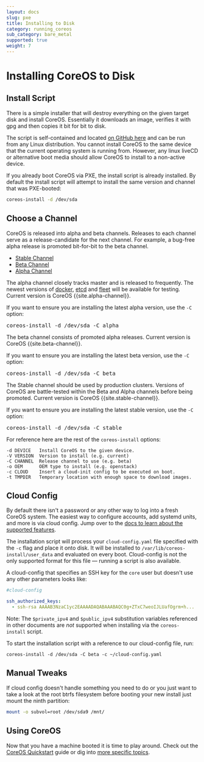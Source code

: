 ```yaml
---
layout: docs
slug: pxe
title: Installing to Disk
category: running_coreos
sub_category: bare_metal
supported: true
weight: 7
---
```


# Installing CoreOS to Disk

## Install Script

There is a simple installer that will destroy everything on the given target disk and install CoreOS.
Essentially it downloads an image, verifies it with gpg and then copies it bit for bit to disk.

The script is self-contained and located [on GitHub here](https://raw.github.com/coreos/init/master/bin/coreos-install "coreos-install") and can be run from any Linux distribution. You cannot install CoreOS to the same device that the current operating system is running from. However, any linux liveCD or alternative boot media should allow CoreOS to install to a non-active device. 

If you already boot CoreOS via PXE, the install script is already installed. By default the install script will attempt to install the same version and channel that was PXE-booted:

```sh
coreos-install -d /dev/sda
```

## Choose a Channel

CoreOS is released into alpha and beta channels. Releases to each channel serve as a release-candidate for the next channel. For example, a bug-free alpha release is promoted bit-for-bit to the beta channel.

<div id="install">
  <ul class="nav nav-tabs">
    <li class="active"><a href="#stable-create" data-toggle="tab">Stable Channel</a></li>
    <li><a href="#beta-create" data-toggle="tab">Beta Channel</a></li>
    <li><a href="#alpha-create" data-toggle="tab">Alpha Channel</a></li>
  </ul>
  <div class="tab-content coreos-docs-image-table">
    <div class="tab-pane" id="alpha-create">
      <p>The alpha channel closely tracks master and is released to frequently. The newest versions of <a href="{{site.url}}/using-coreos/docker">docker</a>, <a href="{{site.url}}/using-coreos/etcd">etcd</a> and <a href="{{site.url}}/using-coreos/clustering">fleet</a> will be available for testing. Current version is CoreOS {{site.alpha-channel}}.</p>
      <p>If you want to ensure you are installing the latest alpha version, use the <code>-C</code> option:</p>
      <pre>coreos-install -d /dev/sda -C alpha</pre>
    </div>
    <div class="tab-pane" id="beta-create">
      <p>The beta channel consists of promoted alpha releases. Current version is CoreOS {{site.beta-channel}}.</p>
      <p>If you want to ensure you are installing the latest beta version, use the <code>-C</code> option:</p>
      <pre>coreos-install -d /dev/sda -C beta</pre>
    </div>
    <div class="tab-pane active" id="stable-create">
      <p>The Stable channel should be used by production clusters. Versions of CoreOS are battle-tested within the Beta and Alpha channels before being promoted. Current version is CoreOS {{site.stable-channel}}.</p>
      <p>If you want to ensure you are installing the latest stable version, use the <code>-C</code> option:</p>
      <pre>coreos-install -d /dev/sda -C stable</pre>
    </div>
  </div>
</div>

For reference here are the rest of the `coreos-install` options:

```
-d DEVICE   Install CoreOS to the given device.
-V VERSION  Version to install (e.g. current)
-C CHANNEL  Release channel to use (e.g. beta)
-o OEM      OEM type to install (e.g. openstack)
-c CLOUD    Insert a cloud-init config to be executed on boot.
-t TMPDIR   Temporary location with enough space to download images.
```

## Cloud Config

By default there isn't a password or any other way to log into a fresh CoreOS system.
The easiest way to configure accounts, add systemd units, and more is via cloud config.
Jump over to the [docs to learn about the supported features][cloud-config].

The installation script will process your `cloud-config.yaml` file specified with the `-c` flag and place it onto disk. It will be installed to `/var/lib/coreos-install/user_data` and evaluated on every boot. Cloud-config is not the only supported format for this file &mdash; running a script is also available.

A cloud-config that specifies an SSH key for the `core` user but doesn't use any other parameters looks like:

```yaml
#cloud-config

ssh_authorized_keys:
  - ssh-rsa AAAAB3NzaC1yc2EAAAADAQABAAABAQC0g+ZTxC7weoIJLUafOgrm+h...
```

Note: The `$private_ipv4` and `$public_ipv4` substitution variables referenced in other documents are *not* supported when installing via the `coreos-install` script.

To start the installation script with a reference to our cloud-config file, run:

```
coreos-install -d /dev/sda -C beta -c ~/cloud-config.yaml
```

[cloud-config]: {{site.url}}/docs/cluster-management/setup/cloudinit-cloud-config

## Manual Tweaks

If cloud config doesn't handle something you need to do or you just want to take a look at the root btrfs filesystem before booting your new install just mount the ninth partition:

```sh
mount -o subvol=root /dev/sda9 /mnt/
```

## Using CoreOS

Now that you have a machine booted it is time to play around.
Check out the [CoreOS Quickstart]({{site.url}}/docs/quickstart) guide or dig into [more specific topics]({{site.url}}/docs).
